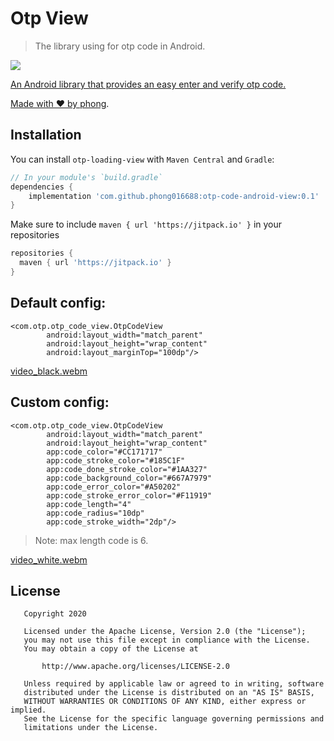 # Otp View

> The library using for otp code in Android. 

<a href="https://github.com/ericktijerou/koleton/actions"><img src="https://github.com/ericktijerou/koleton/workflows/Build%20and%20test/badge.svg"/>  

An Android library that provides an easy enter and verify otp code. 

Made with ❤ by [phong](https://github.com/phong016688). 

## Installation
You can install `otp-loading-view` with `Maven Central` and `Gradle`:

```gradle
// In your module's `build.gradle`
dependencies {
    implementation 'com.github.phong016688:otp-code-android-view:0.1'
}
```

Make sure to include `maven { url 'https://jitpack.io' }` in your repositories
```gradle
repositories {
  maven { url 'https://jitpack.io' }
}
```


## Default config: 
```
<com.otp.otp_code_view.OtpCodeView
        android:layout_width="match_parent"
        android:layout_height="wrap_content"
        android:layout_marginTop="100dp"/>
```

[video_black.webm](https://github.com/phong016688/otp-code-android-view/assets/37899092/1c8138a9-35c7-4a12-940c-9a8af6c2f409)  

## Custom config: 
```
<com.otp.otp_code_view.OtpCodeView
        android:layout_width="match_parent"
        android:layout_height="wrap_content"
        app:code_color="#CC171717"
        app:code_stroke_color="#185C1F"
        app:code_done_stroke_color="#1AA327"
        app:code_background_color="#667A7979"
        app:code_error_color="#A50202"
        app:code_stroke_error_color="#F11919"
        app:code_length="4"
        app:code_radius="10dp"
        app:code_stroke_width="2dp"/>
```
> Note: max length code is 6.

[video_white.webm](https://github.com/phong016688/otp-code-android-view/assets/37899092/44f7077c-95f3-4fc5-b1bf-4c101cb05b77)
   
## License

       Copyright 2020

       Licensed under the Apache License, Version 2.0 (the "License");
       you may not use this file except in compliance with the License.
       You may obtain a copy of the License at

           http://www.apache.org/licenses/LICENSE-2.0

       Unless required by applicable law or agreed to in writing, software
       distributed under the License is distributed on an "AS IS" BASIS,
       WITHOUT WARRANTIES OR CONDITIONS OF ANY KIND, either express or implied.
       See the License for the specific language governing permissions and
       limitations under the License.
